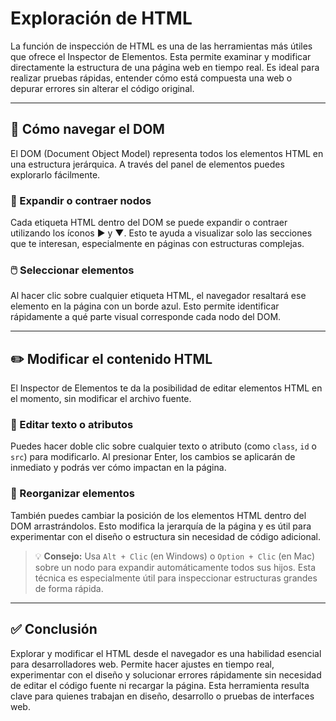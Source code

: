 # Exploración de HTML

La función de inspección de HTML es una de las herramientas más útiles que ofrece el Inspector de Elementos. Esta permite examinar y modificar directamente la estructura de una página web en tiempo real. Es ideal para realizar pruebas rápidas, entender cómo está compuesta una web o depurar errores sin alterar el código original.

---

## 🧭 Cómo navegar el DOM

El DOM (Document Object Model) representa todos los elementos HTML en una estructura jerárquica. A través del panel de elementos puedes explorarlo fácilmente.

### 🔽 Expandir o contraer nodos
Cada etiqueta HTML dentro del DOM se puede expandir o contraer utilizando los íconos ▶ y ▼. Esto te ayuda a visualizar solo las secciones que te interesan, especialmente en páginas con estructuras complejas.

### 🖱️ Seleccionar elementos
Al hacer clic sobre cualquier etiqueta HTML, el navegador resaltará ese elemento en la página con un borde azul. Esto permite identificar rápidamente a qué parte visual corresponde cada nodo del DOM.

---

## ✏️ Modificar el contenido HTML

El Inspector de Elementos te da la posibilidad de editar elementos HTML en el momento, sin modificar el archivo fuente.

### 📝 Editar texto o atributos
Puedes hacer doble clic sobre cualquier texto o atributo (como `class`, `id` o `src`) para modificarlo. Al presionar Enter, los cambios se aplicarán de inmediato y podrás ver cómo impactan en la página.

### 🔁 Reorganizar elementos
También puedes cambiar la posición de los elementos HTML dentro del DOM arrastrándolos. Esto modifica la jerarquía de la página y es útil para experimentar con el diseño o estructura sin necesidad de código adicional.

> 💡 **Consejo:** Usa `Alt + Clic` (en Windows) o `Option + Clic` (en Mac) sobre un nodo para expandir automáticamente todos sus hijos. Esta técnica es especialmente útil para inspeccionar estructuras grandes de forma rápida.

---

## ✅ Conclusión

Explorar y modificar el HTML desde el navegador es una habilidad esencial para desarrolladores web. Permite hacer ajustes en tiempo real, experimentar con el diseño y solucionar errores rápidamente sin necesidad de editar el código fuente ni recargar la página. Esta herramienta resulta clave para quienes trabajan en diseño, desarrollo o pruebas de interfaces web.
